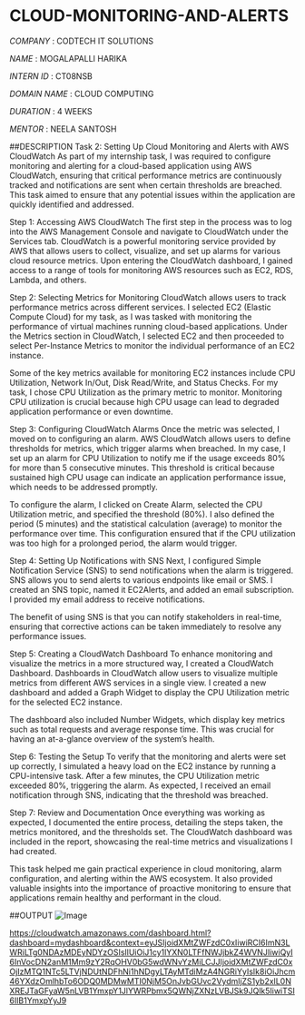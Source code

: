 # CLOUD-MONITORING-AND-ALERTS

*COMPANY* : CODTECH IT SOLUTIONS

*NAME* : MOGALAPALLI HARIKA

*INTERN ID* : CT08NSB

*DOMAIN NAME* : CLOUD COMPUTING

*DURATION* : 4 WEEKS

*MENTOR* : NEELA SANTOSH

##DESCRIPTION
Task 2: Setting Up Cloud Monitoring and Alerts with AWS CloudWatch
As part of my internship task, I was required to configure monitoring and alerting for a cloud-based application using AWS CloudWatch, ensuring that critical performance metrics are continuously tracked and notifications are sent when certain thresholds are breached. This task aimed to ensure that any potential issues within the application are quickly identified and addressed.

Step 1: Accessing AWS CloudWatch
The first step in the process was to log into the AWS Management Console and navigate to CloudWatch under the Services tab. CloudWatch is a powerful monitoring service provided by AWS that allows users to collect, visualize, and set up alarms for various cloud resource metrics. Upon entering the CloudWatch dashboard, I gained access to a range of tools for monitoring AWS resources such as EC2, RDS, Lambda, and others.

Step 2: Selecting Metrics for Monitoring
CloudWatch allows users to track performance metrics across different services. I selected EC2 (Elastic Compute Cloud) for my task, as I was tasked with monitoring the performance of virtual machines running cloud-based applications. Under the Metrics section in CloudWatch, I selected EC2 and then proceeded to select Per-Instance Metrics to monitor the individual performance of an EC2 instance.

Some of the key metrics available for monitoring EC2 instances include CPU Utilization, Network In/Out, Disk Read/Write, and Status Checks. For my task, I chose CPU Utilization as the primary metric to monitor. Monitoring CPU utilization is crucial because high CPU usage can lead to degraded application performance or even downtime.

Step 3: Configuring CloudWatch Alarms
Once the metric was selected, I moved on to configuring an alarm. AWS CloudWatch allows users to define thresholds for metrics, which trigger alarms when breached. In my case, I set up an alarm for CPU Utilization to notify me if the usage exceeds 80% for more than 5 consecutive minutes. This threshold is critical because sustained high CPU usage can indicate an application performance issue, which needs to be addressed promptly.

To configure the alarm, I clicked on Create Alarm, selected the CPU Utilization metric, and specified the threshold (80%). I also defined the period (5 minutes) and the statistical calculation (average) to monitor the performance over time. This configuration ensured that if the CPU utilization was too high for a prolonged period, the alarm would trigger.

Step 4: Setting Up Notifications with SNS
Next, I configured Simple Notification Service (SNS) to send notifications when the alarm is triggered. SNS allows you to send alerts to various endpoints like email or SMS. I created an SNS topic, named it EC2Alerts, and added an email subscription. I provided my email address to receive notifications.

The benefit of using SNS is that you can notify stakeholders in real-time, ensuring that corrective actions can be taken immediately to resolve any performance issues.

Step 5: Creating a CloudWatch Dashboard
To enhance monitoring and visualize the metrics in a more structured way, I created a CloudWatch Dashboard. Dashboards in CloudWatch allow users to visualize multiple metrics from different AWS services in a single view. I created a new dashboard and added a Graph Widget to display the CPU Utilization metric for the selected EC2 instance.

The dashboard also included Number Widgets, which display key metrics such as total requests and average response time. This was crucial for having an at-a-glance overview of the system’s health.

Step 6: Testing the Setup
To verify that the monitoring and alerts were set up correctly, I simulated a heavy load on the EC2 instance by running a CPU-intensive task. After a few minutes, the CPU Utilization metric exceeded 80%, triggering the alarm. As expected, I received an email notification through SNS, indicating that the threshold was breached.

Step 7: Review and Documentation
Once everything was working as expected, I documented the entire process, detailing the steps taken, the metrics monitored, and the thresholds set. The CloudWatch dashboard was included in the report, showcasing the real-time metrics and visualizations I had created.

This task helped me gain practical experience in cloud monitoring, alarm configuration, and alerting within the AWS ecosystem. It also provided valuable insights into the importance of proactive monitoring to ensure that applications remain healthy and performant in the cloud.

##OUTPUT
![Image](https://github.com/user-attachments/assets/b5a88afc-8e72-4c73-a463-01a1b9ba1472)

https://cloudwatch.amazonaws.com/dashboard.html?dashboard=mydashboard&context=eyJSIjoidXMtZWFzdC0xIiwiRCI6ImN3LWRiLTg0NDAzMDEyNDYzOSIsIlUiOiJ1cy1lYXN0LTFfNWJjbkZ4WVNJIiwiQyI6InVocDN2anM1Mm9zY2RqOHV0bG5wdWNvYzMiLCJJIjoidXMtZWFzdC0xOjIzMTQ1NTc5LTVjNDUtNDFhNi1hNDgyLTAyMTdiMzA4NGRiYyIsIk8iOiJhcm46YXdzOmlhbTo6ODQ0MDMwMTI0NjM5OnJvbGUvc2VydmljZS1yb2xlL0NXREJTaGFyaW5nLVB1YmxpY1JlYWRPbmx5QWNjZXNzLVBJSk9JQlk5IiwiTSI6IlB1YmxpYyJ9
